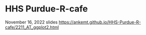 # HHS Purdue-R-cafe

November 16, 2022 slides
https://ankemt.github.io/HHS-Purdue-R-cafe/2211_AT_ggplot2.html

